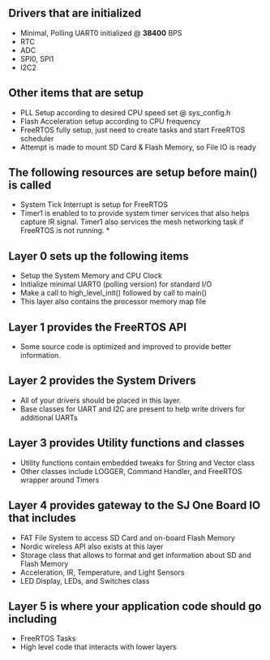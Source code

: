 ## Drivers that are initialized

* Minimal, Polling UART0 initialized @ **38400** BPS
* RTC
* ADC
* SPI0, SPI1
* I2C2

## Other items that are setup

* PLL Setup according to desired CPU speed set @ sys_config.h
* Flash Acceleration setup according to CPU frequency
* FreeRTOS fully setup, just need to create tasks and start FreeRTOS scheduler
* Attempt is made to mount SD Card & Flash Memory, so File IO is ready

## The following resources are setup before main() is called

* System Tick Interrupt is setup for FreeRTOS
* Timer1 is enabled to to provide system timer services that also helps capture IR signal. Timer1 also services the mesh networking task if FreeRTOS is not running. *

## Layer 0 sets up the following items

* Setup the System Memory and CPU Clock
* Initialize minimal UART0 (polling version) for standard I/O
* Make a call to high_level_init() followed by call to main()
* This layer also contains the processor memory map file

## Layer 1 provides the FreeRTOS API

* Some source code is optimized and improved to provide better information.

## Layer 2 provides the System Drivers

* All of your drivers should be placed in this layer.
* Base classes for UART and I2C are present to help write drivers for additional UARTs

## Layer 3 provides Utility functions and classes

* Utility functions contain embedded tweaks for String and Vector class
* Other classes include LOGGER, Command Handler, and FreeRTOS wrapper around Timers

## Layer 4 provides gateway to the SJ One Board IO that includes

* FAT File System to access SD Card and on-board Flash Memory
* Nordic wireless API also exists at this layer
* Storage class that allows to format and get information about SD and Flash Memory
* Acceleration, IR, Temperature, and Light Sensors
* LED Display, LEDs, and Switches class

## Layer 5 is where your application code should go including

* FreeRTOS Tasks
* High level code that interacts with lower layers